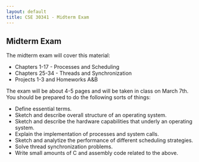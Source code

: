 ```yaml
---
layout: default
title: CSE 30341 - Midterm Exam
---
```


Midterm Exam
-------------

The midterm exam will cover this material:

- Chapters 1-17 - Processes and Scheduling
- Chapters 25-34 - Threads and Synchronization
- Projects 1-3 and Homeworks A&B

The exam will be about 4-5 pages and will be taken in class on March 7th.
You should be prepared to do the following sorts of things:

- Define essential terms.
- Sketch and describe overall structure of an operating system.
- Sketch and describe the hardware capabilities that underly an operating system.
- Explain the implementation of processes and system calls.
- Sketch and analytize the performance of different scheduling strategies.
- Solve thread synchronization problems.
- Write small amounts of C and assembly code related to the above.



